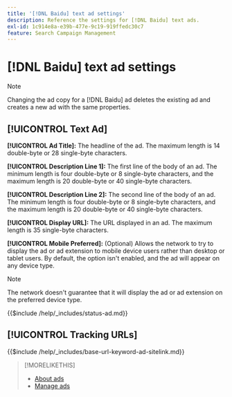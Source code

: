 ```yaml
---
title: '[!DNL Baidu] text ad settings'
description: Reference the settings for [!DNL Baidu] text ads.
exl-id: 1c914e8a-e39b-477e-9c19-919ffedc30c7
feature: Search Campaign Management
---
```

# [!DNL Baidu] text ad settings

>[!NOTE]
>
>Changing the ad copy for a [!DNL Baidu] ad deletes the existing ad and creates a new ad with the same properties.

## [!UICONTROL Text Ad]

**[!UICONTROL Ad Title]:** The headline of the ad. The maximum length is 14 double-byte or 28 single-byte characters.

**[!UICONTROL Description Line 1]:** The first line of the body of an ad. The minimum length is four double-byte or 8 single-byte characters, and the maximum length is 20 double-byte or 40 single-byte characters.

**[!UICONTROL Description Line 2]:** The second line of the body of an ad. The minimum length is four double-byte or 8 single-byte characters, and the maximum length is 20 double-byte or 40 single-byte characters.

**[!UICONTROL Display URL]:** The URL displayed in an ad. The maximum length is 35 single-byte characters.

**[!UICONTROL Mobile Preferred]:** (Optional) Allows the network to try to display the ad or ad extension to mobile device users rather than desktop or tablet users. By default, the option isn't enabled, and the ad will appear on any device type.

>[!NOTE]
>
>The network doesn't guarantee that it will display the ad or ad extension on the preferred device type.

<!-- **[!UICONTROL Status]:** -->

{{$include /help/_includes/status-ad.md}}

## [!UICONTROL Tracking URLs]

<!-- **[!UICONTROL Base URl]:** -->

{{$include /help/_includes/base-url-keyword-ad-sitelink.md}}

>[!MORELIKETHIS]
>
>* [About ads](ad-about.md)
>* [Manage ads](ad-manage.md)
